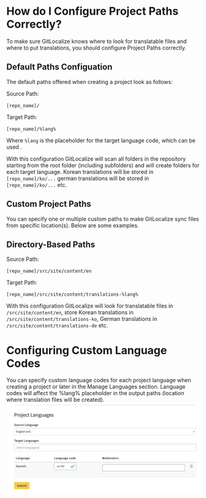 # How do I Configure Project Paths Correctly?

To make sure GitLocalize knows where to look for translatable files and where to put translations, you should configure Project Paths correctly.


## Default Paths Configuation

The default paths offered when creating a project look as follows:

Source Path:

```
[repo_name]/
```

Target Path:

```
[repo_name]/%lang%
```
Where `%lang` is the placeholder for the target language code, which can be used .

With this configuration GitLocalize will scan all folders in the repository starting from the root folder
(including subfolders) and will create folders for each target language. Korean translations will be stored in `[repo_name]/ko/...` german translations will be stored in `[repo_name]/ko/...` etc.

## Custom Project Paths

You can specify one or multiple custom paths to make GitLocalize sync files from specific location(s). Below are some examples.

## Directory-Based Paths

Source Path:
```
[repo_name]/src/site/content/en
```

Target Path:

```
[repo_name]/src/site/content/translations-%lang%
```

With this configuration GitLocalize will look for translatable files in `/src/site/content/en`, store Korean translations in `/src/site/content/translations-ko`, German translations in `/src/site/content/translations-de` etc.

# Configuring Custom Language Codes

You can specify custom language codes for each project language when creating a project or later in the Manage Languages section. Language codes will affect the %lang% placeholder in the output paths (location where translation files will be created).
![Project Paths](/assets/img/project_paths/project_paths.png)
